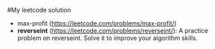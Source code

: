 #My leetcode solution

- max-profit (https://leetcode.com/problems/max-profit/)
- **reverseint** (https://leetcode.com/problems/reverseint/): A practice problem on reverseint. Solve it to improve your algorithm skills.